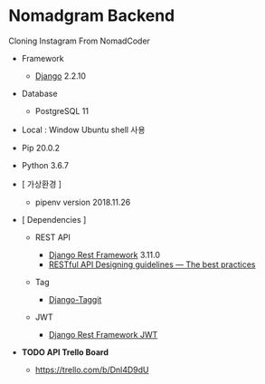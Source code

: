 # Nomadgram Backend

Cloning Instagram From NomadCoder

- Framework
    - <a href="https://docs.djangoproject.com/en/2.2/">Django</a> 2.2.10
- Database 
    - PostgreSQL 11
- Local : Window Ubuntu shell 사용
- Pip 20.0.2
- Python 3.6.7
- [ 가상환경 ] 
    - pipenv version 2018.11.26 

- [ Dependencies ]
    - REST API
        - <a href="https://www.django-rest-framework.org/">Django Rest Framework</a> 3.11.0
        - <a href="https://hackernoon.com/restful-api-designing-guidelines-the-best-practices-60e1d954e7c9">RESTful API Designing guidelines — The best practices</a>

    - Tag
        - <a href="https://github.com/jazzband/django-taggit">Django-Taggit</a>
    - JWT
        - <a href="https://jpadilla.github.io/django-rest-framework-jwt/">Django Rest Framework JWT</a>

- <b>TODO API Trello Board</b>
    - https://trello.com/b/Dnl4D9dU

